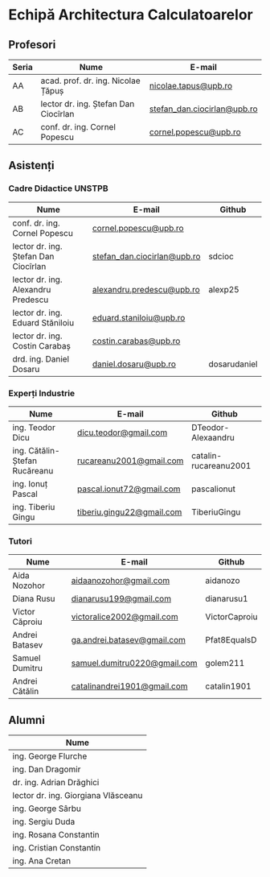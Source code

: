 # Echipă Architectura Calculatoarelor

## Profesori
| Seria | Nume | E-mail |
|-|-|-|
|AA|acad. prof. dr. ing. Nicolae Țăpuș|nicolae.tapus@upb.ro|
|AB|lector dr. ing. Ștefan Dan Ciocîrlan|stefan_dan.ciocirlan@upb.ro|
|AC|conf. dr. ing. Cornel Popescu|cornel.popescu@upb.ro|

## Asistenți

### Cadre Didactice UNSTPB
| Nume | E-mail | Github |
|-|-|-|
|conf. dr. ing. Cornel Popescu|cornel.popescu@upb.ro||
|lector dr. ing. Ștefan Dan Ciocîrlan|stefan_dan.ciocirlan@upb.ro|sdcioc|
|lector dr. ing. Alexandru Predescu|alexandru.predescu@upb.ro|alexp25|
|lector dr. ing. Eduard Stăniloiu|eduard.staniloiu@upb.ro||
|lector dr. ing. Costin Carabaș|costin.carabas@upb.ro||
|drd. ing. Daniel Dosaru|daniel.dosaru@upb.ro|dosarudaniel|

### Experți Industrie
| Nume | E-mail | Github |
|-|-|-|
|ing. Teodor Dicu|dicu.teodor@gmail.com |DTeodor-Alexaandru|
|ing. Cătălin-Ștefan Rucăreanu|rucareanu2001@gmail.com|catalin-rucareanu2001| 
|ing. Ionuț Pascal|pascal.ionut72@gmail.com|pascalionut|
|ing. Tiberiu Gingu|tiberiu.gingu22@gmail.com|TiberiuGingu|

### Tutori
| Nume | E-mail | Github |
|-|-|-|
|Aida Nozohor|aidaanozohor@gmail.com|aidanozo|
|Diana Rusu|dianarusu199@gmail.com|dianarusu1|
|Victor Căproiu|victoralice2002@gmail.com|VictorCaproiu|
|Andrei Batasev|ga.andrei.batasev@gmail.com|Pfat8EqualsD|
|Samuel Dumitru|samuel.dumitru0220@gmail.com|golem211|
|Andrei Cătălin|catalinandrei1901@gmail.com|catalin1901|

## Alumni
| Nume |
|-|
|ing. George Flurche|
|ing. Dan Dragomir|
|dr. ing. Adrian Drăghici|
|lector dr. ing. Giorgiana Vlăsceanu|
|ing. George Sârbu|
|ing. Sergiu Duda|
|ing. Rosana Constantin|
|ing. Cristian Constantin|
|ing. Ana Cretan|

